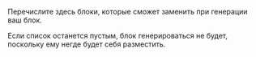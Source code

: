 Перечислите здесь блоки, которые сможет заменить при генерации ваш блок.

Если список останется пустым, блок генерироваться не будет, поскольку ему негде будет себя разместить.